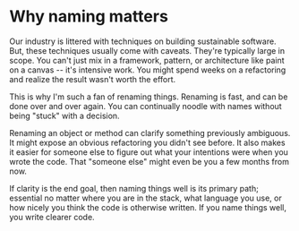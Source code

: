 # Why naming matters

Our industry is littered with techniques on building sustainable software. But, these techniques usually come with caveats. They're typically large in scope. You can't just mix in a framework, pattern, or architecture like paint on a canvas -- it's intensive work. You might spend weeks on a refactoring and realize the result wasn't worth the effort.

This is why I'm such a fan of renaming things. Renaming is fast, and can be done over and over again. You can continually noodle with names without being "stuck" with a decision. 

Renaming an object or method can clarify something previously ambiguous. It might expose an obvious refactoring you didn't see before. It also  makes it easier for someone else to figure out what your intentions were when you wrote the code. That "someone else" might even be you a few months from now.

If clarity is the end goal, then naming things well is its primary path; essential no matter where you are in the stack, what language you use, or how nicely you think the code is otherwise written. If you name things well, you write clearer code. 
